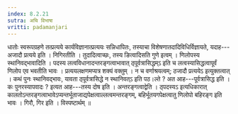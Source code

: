 ```yaml
---
index: 8.2.21
sutra: अचि विभाषा
vritti: padamanjari
---
```


 धातोः स्वरूपग्रहणे तत्प्रत्यये कार्यविज्ञानात्प्रत्ययः सन्निधापितः, तस्याचा विशेषणातदादिविधिर्विज्ञायते, यदाह---अजादौ प्रत्यये इति । निगिरतीति । तुदादित्वाच्छः, तस्य ङित्वादिसति गुणे इत्वम् । णिलोपस्य स्थानिवद्भावादिति । पदस्य लत्वविधानादन्तरङ्गत्वाभावात् ठ्पूर्वत्रासिद्धम्ऽ इति च लत्वस्यासिद्धत्वापूर्वं णिलोप एव भवतीति भावः । प्रत्ययलक्षणमप्यत्र शक्यं वक्तुम् । न च वर्णाश्रयत्वम्; ठजादौ प्रत्ययेऽ इत्युक्तत्वात् । कथं पुनः स्थानिवद्भावः, यावता ठ्पूर्वत्रासिद्धे न स्थानिवत्ऽ इति पठ।ल्ते ? अत आह---पूर्वत्रासिद्ध इति । कः पुनरस्यापवादः ? इत्यत आह---तस्य दोष इति । अन्तरङ्गत्वाद्वेति । ठ्पदस्यऽ इत्यधिकारात् कालतोऽन्तरङ्गत्वाभावेऽप्यन्तर्भूताजाद्यपेक्षत्वाल्लत्वमन्तरङ्गम्, बहिर्भूतयगपेक्षत्वातु णिलोपो बहिरङ्ग इति भावः । गिरौ, गिर इति । विस्पष्टार्थम् ॥